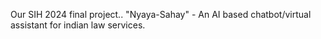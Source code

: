 Our SIH 2024 final project.. "Nyaya-Sahay" - An AI based chatbot/virtual assistant for indian law services. 
